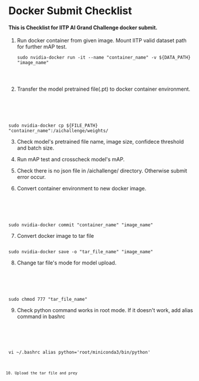 # Docker Submit Checklist

#### This is Checklist for IITP AI Grand Challenge docker submit.

1. Run docker container from given image. Mount IITP valid dataset path for further mAP test.
	<code>	
sudo nvidia-docker run -it --name "container_name" -v ${DATA_PATH} "image_name"
</code>

2. Transfer the model pretrained file(.pt) to docker container environment. 

	<code>
sudo nvidia-docker cp ${FILE_PATH} "container_name":/aichallenge/weights/
</code>

3. Check model's pretrained file name, image size, confidece threshold and batch size.

4. Run mAP test and crosscheck model's mAP.

5. Check there is no json file in /aichallenge/ directory. Otherwise submit error occur.

6. Convert container environment to new docker image.

	<code>
sudo nvidia-docker commit "container_name" "image_name"
</code>

7. Convert docker image to tar file

<code>
sudo nvidia-docker save -o "tar_file_name" "image_name"
</code>	

8. Change tar file's mode for model upload.

	<code>
sudo chmod 777 "tar_file_name"
</code>	

9. Check python command works in root mode. If it doesn't work, add alias command in bashrc

	<code>
vi ~/.bashrc
alias python='root/miniconda3/bin/python'
<code/>
	
10. Upload the tar file and prey
	
	



